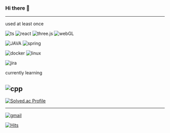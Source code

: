 ### Hi there 👋

<!--
**seongho9/seongho9** is a ✨ _special_ ✨ repository because its `README.md` (this file) appears on your GitHub profile.

Here are some ideas to get you started:

- 🔭 I’m currently working on ...
- 👯 I’m looking to collaborate on ...
- 🤔 I’m looking for help with ...
- 💬 Ask me about ...
- 📫 How to reach me: ...
- 😄 Pronouns: ...
- ⚡ Fun fact: ...
-->
---
used at least once

![ts](https://img.shields.io/badge/TypeScript-3178C6?style=for-the-badge&logo=TypeScript&logoColor=FFFFFF) ![react](https://img.shields.io/badge/react-61DAFB?style=for-the-badge&logo=react&logoColor=FFFFFF) ![three.js](https://img.shields.io/badge/three.js-000000?style=for-the-badge&logo=threedotjs&logoColor=FFFFFF) ![webGL](https://img.shields.io/badge/webgl-990000?style=for-the-badge&logo=webgl&logoColor=FFFFFF) 

![JAVA](https://img.shields.io/badge/java-437291?style=for-the-badge&logo=openjdk&logoColor=FFFFFF) ![spring](https://img.shields.io/badge/spring-6DB33F/?style=for-the-badge&logo=spring&logoColor=FFFFFF)

![docker](https://img.shields.io/badge/docker-2496ED?style=for-the-badge&logo=docker&logoColor=FFFFFF) ![linux](https://img.shields.io/badge/linux-FCC624?style=for-the-badge&logo=linux&logoColor=000000)

![jira](https://img.shields.io/badge/jira-0052CC?style=for-the-badge&logo=Jira&logoColor=ffffff)

currently learning

<!-- ![ffmpeg](https://img.shields.io/badge/ffmpeg-007808?style=for-the-badge&logo=ffmpeg&logoColor=FFFFFF) -->
![cpp](https://img.shields.io/badge/c++-00599C?style=for-the-badge&logo=c++&logoColor=FFFFFF)
---
[![Solved.ac Profile](http://mazassumnida.wtf/api/v2/generate_badge?boj=seongho9276)](https://solved.ac/seongho9276/)

---
[![gmail](https://img.shields.io/badge/GMAIL-EA4335?style=for-the-badge&logo=Gmail&logoColor=FFFFFF)](mailto:seongho9@gmail.com) 

[![Hits](https://hits.seeyoufarm.com/api/count/incr/badge.svg?url=https%3A%2F%2Fgithub.com%2Fseongho9&count_bg=%2379C83D&title_bg=%23555555&icon=&icon_color=%23E7E7E7&title=hits&edge_flat=false)](https://hits.seeyoufarm.com)
